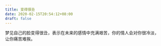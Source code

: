 ```yaml
---
title: 变得很丑
date: 2020-02-15T20:54:12+08:00
draft: false
---
```


梦见自己的脸变得很丑，表示在未来的感情中充满艰苦，你的情人会对你很冷淡，让你痛苦难挨。